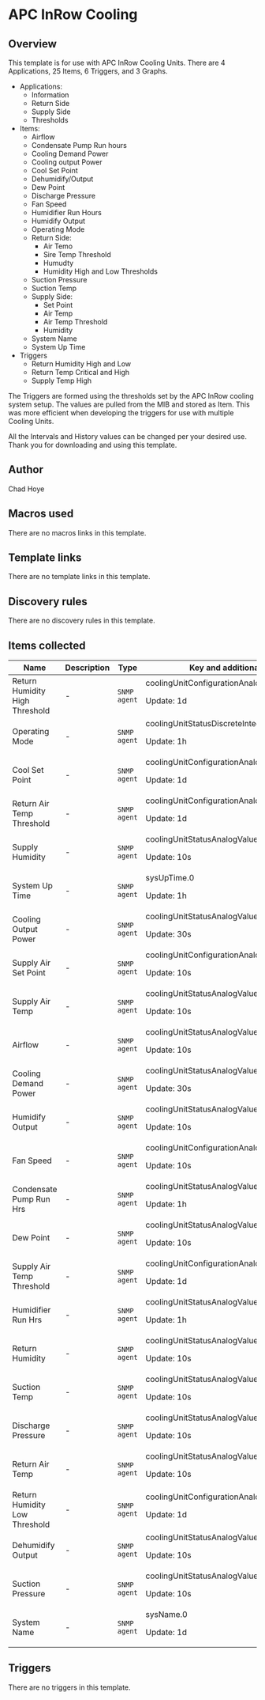 # APC InRow Cooling

## Overview

This template is for use with APC InRow Cooling Units. There are 4 Applications, 25 Items, 6 Triggers, and 3 Graphs.


* Applications:
	+ Information
	+ Return Side
	+ Supply Side
	+ Thresholds
* Items:
	+ Airflow
	+ Condensate Pump Run hours
	+ Cooling Demand Power
	+ Cooling output Power
	+ Cool Set Point
	+ Dehumidify/Output
	+ Dew Point
	+ Discharge Pressure
	+ Fan Speed
	+ Humidifier Run Hours
	+ Humidify Output
	+ Operating Mode
	+ Return Side:
		- Air Temo
		- Sire Temp Threshold
		- Humudty
		- Humidity High and Low Thresholds
	+ Suction Pressure
	+ Suction Temp
	+ Supply Side:
		- Set Point
		- Air Temp
		- Air Temp Threshold
		- Humidity
	+ System Name
	+ System Up Time
* Triggers
	+ Return Humidity High and Low
	+ Return Temp Critical and High
	+ Supply Temp High


 


The Triggers are formed using the thresholds set by the APC InRow cooling system setup. The values are pulled from the MIB and stored as Item. This was more efficient when developing the triggers for use with multiple Cooling Units. 


All the Intervals and History values can be changed per your desired use. Thank you for downloading and using this template.


 



## Author

Chad Hoye

## Macros used

There are no macros links in this template.

## Template links

There are no template links in this template.

## Discovery rules

There are no discovery rules in this template.

## Items collected

|Name|Description|Type|Key and additional info|
|----|-----------|----|----|
|Return Humidity High Threshold|<p>-</p>|`SNMP agent`|coolingUnitConfigurationAnalogValue.1.8<p>Update: 1d</p>|
|Operating Mode|<p>-</p>|`SNMP agent`|coolingUnitStatusDiscreteIntegerAsString.1.2<p>Update: 1h</p>|
|Cool Set Point|<p>-</p>|`SNMP agent`|coolingUnitConfigurationAnalogValue.1.9<p>Update: 1d</p>|
|Return  Air Temp Threshold|<p>-</p>|`SNMP agent`|coolingUnitConfigurationAnalogValue.1.5<p>Update: 1d</p>|
|Supply Humidity|<p>-</p>|`SNMP agent`|coolingUnitStatusAnalogValue.1.10<p>Update: 10s</p>|
|System Up Time|<p>-</p>|`SNMP agent`|sysUpTime.0<p>Update: 1h</p>|
|Cooling Output Power|<p>-</p>|`SNMP agent`|coolingUnitStatusAnalogValue.1.13<p>Update: 30s</p>|
|Supply Air Set Point|<p>-</p>|`SNMP agent`|coolingUnitConfigurationAnalogValue.1.12<p>Update: 10s</p>|
|Supply Air Temp|<p>-</p>|`SNMP agent`|coolingUnitStatusAnalogValue.1.6<p>Update: 10s</p>|
|Airflow|<p>-</p>|`SNMP agent`|coolingUnitStatusAnalogValue.1.3<p>Update: 10s</p>|
|Cooling Demand Power|<p>-</p>|`SNMP agent`|coolingUnitStatusAnalogValue.1.12<p>Update: 30s</p>|
|Humidify Output|<p>-</p>|`SNMP agent`|coolingUnitStatusAnalogValue.1.18<p>Update: 10s</p>|
|Fan Speed|<p>-</p>|`SNMP agent`|coolingUnitConfigurationAnalogDescription.1.5<p>Update: 10s</p>|
|Condensate Pump Run Hrs|<p>-</p>|`SNMP agent`|coolingUnitStatusAnalogValue.1.39<p>Update: 1h</p>|
|Dew Point|<p>-</p>|`SNMP agent`|coolingUnitStatusAnalogValue.1.49<p>Update: 10s</p>|
|Supply Air Temp Threshold|<p>-</p>|`SNMP agent`|coolingUnitConfigurationAnalogValue.1.3<p>Update: 1d</p>|
|Humidifier Run Hrs|<p>-</p>|`SNMP agent`|coolingUnitStatusAnalogValue.1.38<p>Update: 1h</p>|
|Return Humidity|<p>-</p>|`SNMP agent`|coolingUnitStatusAnalogValue.1.11<p>Update: 10s</p>|
|Suction Temp|<p>-</p>|`SNMP agent`|coolingUnitStatusAnalogValue.1.21<p>Update: 10s</p>|
|Discharge Pressure|<p>-</p>|`SNMP agent`|coolingUnitStatusAnalogValue.1.24<p>Update: 10s</p>|
|Return Air Temp|<p>-</p>|`SNMP agent`|coolingUnitStatusAnalogValue.1.8<p>Update: 10s</p>|
|Return Humidity Low Threshold|<p>-</p>|`SNMP agent`|coolingUnitConfigurationAnalogValue.1.7<p>Update: 1d</p>|
|Dehumidify Output|<p>-</p>|`SNMP agent`|coolingUnitStatusAnalogValue.1.16<p>Update: 10s</p>|
|Suction Pressure|<p>-</p>|`SNMP agent`|coolingUnitStatusAnalogValue.1.22<p>Update: 10s</p>|
|System Name|<p>-</p>|`SNMP agent`|sysName.0<p>Update: 1d</p>|
## Triggers

There are no triggers in this template.

